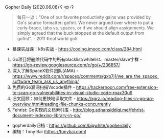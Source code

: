 Gopher Daily (2020.06.08) ʕ◔ϖ◔ʔ

>每日一谚："One of our favorite productivity gains was provided by Go's source formatter: gofmt. We never argued over where to put a curly-brace, tabs vs. spaces, or if we should align assignments. We simply agreed that the buck stopped at the default output from gofmt". - 2011 《real world go》

* 慕课实战课：k8s实战 - https://coding.imooc.com/class/284.html

1. Go项目将删除代码中的所有blacklist/whitelist、master/slave字样 - https://go-review.googlesource.com/c/go/+/236857/
2. 深入了解SpaceX软件团队(AMA) - https://www.reddit.com/r/spacex/comments/gxb7j1/we_are_the_spacex_software_team_ask_us_anything/
3. 免费的Go漏洞扫描Vscode插件 - https://hackernoon.com/free-extension-to-scan-go-vulnerabilities-in-visual-studio-code-rpax30u9
4. 旧文回顾：如何更快地读取文件 - https://kgrz.io/reading-files-in-go-an-overview.html#reading-file-chunks-concurrently
5. Fehrist: Go实现的文档索引库 - http://blog.adnansiddiqi.me/fehrist-document-indexing-library-in-go/

* gopherdaily归档：https://github.com/bigwhite/gopherdaily
* 编辑：Tony Bai (https://tonybai.com)
